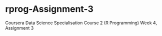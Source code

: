 # rprog-Assignment-3 
Coursera Data Science Specialisation Course 2 (R Programming)
Week 4, Assignment 3 
